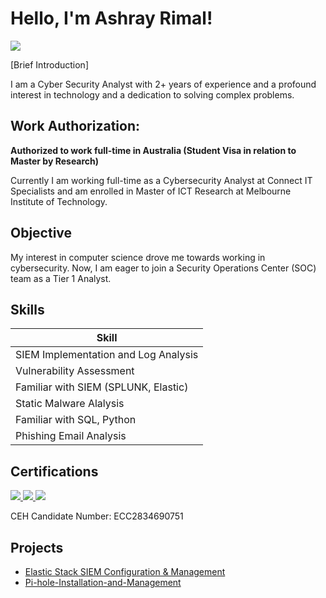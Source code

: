# Hello, I'm Ashray Rimal!

<a href="https://www.linkedin.com/in/ashray-rimal-798104200/" target="_blank"><img src="https://img.shields.io/badge/-LinkedIn-0072b1?&style=for-the-badge&logo=linkedin&logoColor=white" /></a>

[Brief Introduction]

I am a Cyber Security Analyst with 2+ years of experience and a profound interest in technology and a dedication to solving complex problems.


## Work Authorization: 

<b>Authorized to work full-time in Australia (Student Visa in relation to Master by Research) </b><br>

Currently I am working full-time as a Cybersecurity Analyst at Connect IT Specialists and am enrolled in Master of ICT Research at Melbourne Institute of Technology.
 

## Objective

My interest in computer science drove me towards working in cybersecurity. Now, I am eager to join a Security Operations Center (SOC) team as a Tier 1 Analyst. 

## Skills

| Skill                                         |
|-----------------------------------------------|          
| SIEM Implementation and Log Analysis          
| Vulnerability Assessment
| Familiar with SIEM (SPLUNK, Elastic)      
| Static Malware Alalysis      
| Familiar with SQL, Python                  
| Phishing Email Analysis



## Certifications
<div>
<a href="https://aspen.eccouncil.org/verify"><img src="https://img.shields.io/badge/-CEH-EC1C24?style=for-the-badge&logo=EC-Council&logoColor=white" /> </a>
<a href = "https://www.coursera.org/account/accomplishments/specialization/3CG5AHN6GJXF?utm_source%3Dandroid%26utm_medium%3Dcertificate%26utm_content%3Dcert_image%26utm_campaign%3Dsharing_cta%26utm_product%3Ds12n" target="_blank"><img src="https://img.shields.io/badge/-Google%20Cybersecurity-4285F4?style=for-the-badge&logo=Google&logoColor=white" /> </a>
<a href="https://www.credly.com/badges/937ee46f-0531-4959-9a63-dd495ec215db/linked_in_profile"><img src="https://img.shields.io/badge/-Cisco%20Ethical%20Hacker-1BA0D7?style=for-the-badge&logo=Cisco&logoColor=white" /></a>
 <p>CEH Candidate Number: ECC2834690751</p>
</div>

## Projects
- <a href="https://github.com/rifua/Elastic-SIEM-Home-Lab">Elastic Stack SIEM Configuration & Management</a>
- <a href="https://github.com/rifua/Home-Lab-Pi-hole-Installation-and-Management">Pi-hole-Installation-and-Management</a>
